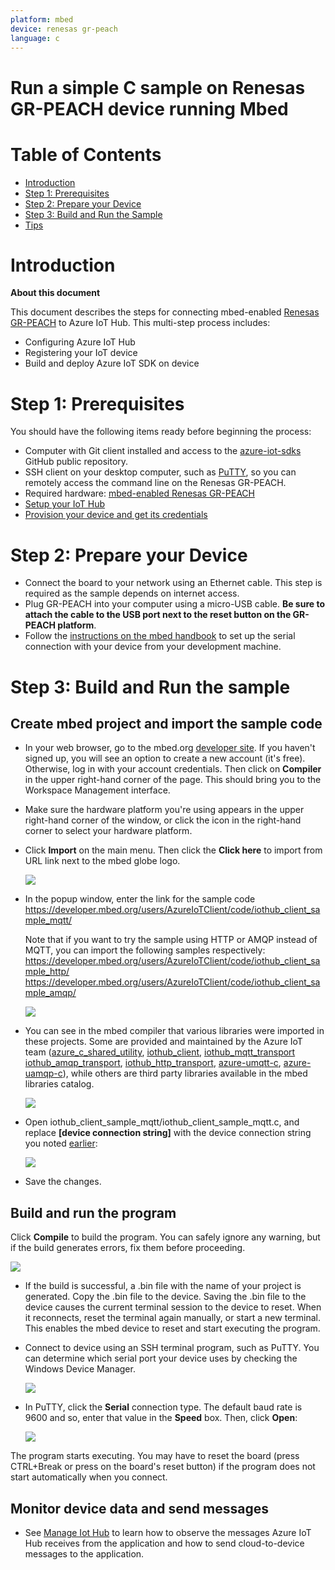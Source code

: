 ```yaml
---
platform: mbed
device: renesas gr-peach
language: c
---
```


Run a simple C sample on Renesas GR-PEACH device running Mbed
===

# Table of Contents

-   [Introduction](#Introduction)
-   [Step 1: Prerequisites](#Step-1-Prerequisites)
-   [Step 2: Prepare your Device](#Step-2-PrepareDevice)
-   [Step 3: Build and Run the Sample](#Step-3-Build)
-   [Tips](#tips)

<a name="Introduction"></a>
# Introduction

**About this document**

This document describes the steps for connecting mbed-enabled [Renesas GR-PEACH](https://developer.mbed.org/platforms/Renesas-GR-PEACH/) to Azure IoT Hub. This multi-step process includes:
-   Configuring Azure IoT Hub
-   Registering your IoT device
-   Build and deploy Azure IoT SDK on device

<a name="Step-1-Prerequisites"></a>
# Step 1: Prerequisites

You should have the following items ready before beginning the process:

-   Computer with Git client installed and access to the [azure-iot-sdks](https://github.com/Azure/azure-iot-sdks) GitHub public repository.
-   SSH client on your desktop computer, such as [PuTTY](http://www.putty.org), so you can remotely access the command line on the Renesas GR-PEACH.
-   Required hardware: [mbed-enabled Renesas GR-PEACH](<https://developer.mbed.org/platforms/Renesas-GR-PEACH/>)
-   [Setup your IoT Hub][lnk-setup-iot-hub]
-   [Provision your device and get its credentials][lnk-manage-iot-hub]

<a name="Step-2-PrepareDevice"></a>
# Step 2: Prepare your Device

-   Connect the board to your network using an Ethernet cable. This step is required as the sample depends on internet access.
-   Plug GR-PEACH into your computer using a micro-USB cable. **Be sure to attach the cable to the USB port next to the reset button on the GR-PEACH platform**.
-   Follow the [instructions on the mbed handbook](https://developer.mbed.org/handbook/SerialPC) to set up the serial connection with your device from your development machine.

<a name="Step-3-Build"></a>
# Step 3: Build and Run the sample

## Create mbed project and import the sample code
-   In your web browser, go to the mbed.org [developer site](https://developer.mbed.org/). If you haven't signed up, you will see an option to create a new account (it's free). Otherwise, log in with your account credentials. Then click on **Compiler** in the upper right-hand corner of the page. This should bring you to the Workspace Management interface.

-   Make sure the hardware platform you're using appears in the upper right-hand corner of the window, or click the icon in the right-hand corner to select your hardware platform.

-   Click **Import** on the main menu. Then click the **Click here** to import from URL link next to the mbed globe logo.

    ![][1]

-   In the popup window, enter the link for the sample code 
   	<https://developer.mbed.org/users/AzureIoTClient/code/iothub_client_sample_mqtt/>

    Note that if you want to try the sample using HTTP or AMQP instead of MQTT, you can import the following samples respectively:
    <https://developer.mbed.org/users/AzureIoTClient/code/iothub_client_sample_http/>
    <https://developer.mbed.org/users/AzureIoTClient/code/iothub_client_sample_amqp/>

    ![][2]

-   You can see in the mbed compiler that various libraries were imported in these projects. Some are provided and maintained by the Azure IoT team ([azure_c_shared_utility](https://developer.mbed.org/users/AzureIoTClient/code/azure_c_shared_utility/), [iothub_client](https://developer.mbed.org/users/AzureIoTClient/code/iothub_client/), [iothub_mqtt_transport](https://developer.mbed.org/users/AzureIoTClient/code/iothub_mqtt_transport/) [iothub_amqp_transport](https://developer.mbed.org/users/AzureIoTClient/code/iothub_amqp_transport/), [iothub_http_transport](https://developer.mbed.org/users/AzureIoTClient/code/iothub_http_transport/), [azure-umqtt-c](https://developer.mbed.org/users/AzureIoTClient/code/azure_umqtt_c/), [azure-uamqp-c](https://developer.mbed.org/users/AzureIoTClient/code/azure_uamqp_c/)), while others are third party libraries available in the mbed libraries catalog.

    ![][3]

-   Open iothub_client_sample_mqtt/iothub_client_sample_mqtt.c, and replace **[device connection string]** with the device connection string you noted [earlier](#Step-1-Prerequisites):

    ![][4]

-   Save the changes.

## Build and run the program

Click **Compile** to build the program. You can safely ignore any warning, but if the build generates errors, fix them before proceeding.

![][5]

-   If the build is successful, a .bin file with the name of your project is generated. Copy the .bin file to the device. Saving the .bin file to the device causes the current terminal session to the device to reset. When it reconnects, reset the terminal again manually, or start a new terminal. This enables the mbed device to reset and start executing the program.

-   Connect to device using an SSH terminal program, such as PuTTY. You can determine which serial port your device uses by checking the Windows Device Manager.

    ![][6]

-   In PuTTY, click the **Serial** connection type. The default baud rate is 9600 and so, enter that value in the **Speed** box. Then, click **Open**:

    ![][7]

The program starts executing. You may have to reset the board (press CTRL+Break or press on the board's reset button) if the program does not start automatically when you connect.

<a name="tips"></a>
## Monitor device data and send messages

-   See [Manage Iot Hub][lnk-manage-iot-hub] to learn how to observe the messages Azure IoT Hub receives from the application and how to send cloud-to-device messages to the application.

[1]: media/gr-peach_mbed1.png
[2]: media/gr-peach_mbed2.png
[3]: media/gr-peach_mbed3.png
[4]: media/gr-peach_mbed4.png
[5]: media/gr-peach_mbed5.png
[6]: media/gr-peach_mbed6.png
[7]: media/gr-peach_mbed7.png

[lnk-setup-iot-hub]: ../setup_iothub.md
[lnk-manage-iot-hub]: ../manage_iot_hub.md
